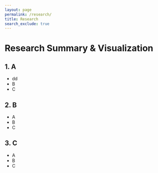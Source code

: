 ```yaml
---
layout: page
permalink: /research/
title: Research
search_exclude: true
---
```


 # Research Summary & Visualization

 ## 1. A
 - dd
 - B
 - C 

 ## 2. B
 - A
 - B
 - C 

 ## 3. C
 - A
 - B
 - C 



